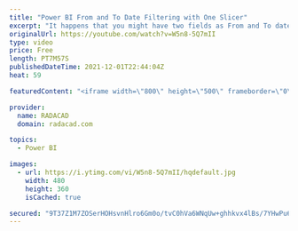 ```yaml
---
title: "Power BI From and To Date Filtering with One Slicer"
excerpt: "It happens that you might have two fields as From and To date (or Start and End date) in your dataset, and you want a date slicer in the report. The date slicer has to filter records in a way that the FROM and the TO dates are in the range of dates selected in the slicer. There are multiple ways of doing"
originalUrl: https://youtube.com/watch?v=W5n8-5Q7mII
type: video
price: Free
length: PT7M57S
publishedDateTime: 2021-12-01T22:44:04Z
heat: 59

featuredContent: "<iframe width=\"800\" height=\"500\" frameborder=\"0\" src=\"https://www.youtube.com/embed/W5n8-5Q7mII\" allow=\"accelerometer; autoplay; encrypted-media; gyroscope; picture-in-picture\" allowfullscreen></iframe>"

provider:
  name: RADACAD
  domain: radacad.com

topics:
  - Power BI

images:
  - url: https://i.ytimg.com/vi/W5n8-5Q7mII/hqdefault.jpg
    width: 480
    height: 360
    isCached: true

secured: "9T37Z1M7ZOSerHOHsvnHlro6Gm0o/tvC0hVa6WNqUw+ghhkvx4lBs/7YHwPu62KdbSS2hobIOQ5d8ioYATZBH90CLfmjx1g6hegupg232GKcM2ZvXO2cDT8tahSP4QJDEIRRt58fK4qiYkj72oDhRtsSGCsDFoF90lXcN0Xsjy5FVn62sHh//m08ArcRzyC+wkGCtszxDQPlYnxIzrOidErOyNVXgLZKX9PJ0AZB2sPkUsPRJfnWcgBvFHDj+BVOl66kpAr8qmX/OruT2YpA6zQU56ITGayd2gA0janHvHC9TTFJpPumFfE5a8dSaWRFonqyqhvHu2wnWW/jRKh5AaIhh5w5AV0q1FjSGMI9OhTJbbcJew4eZ0GNDT13oMhM0B+c+Rp1rjNtS/6+Me/EdEfWfXqz7QpKdejl6lBtIkg=;2w4KpnjBV1/dCKvAdzgYXw=="
---
```


